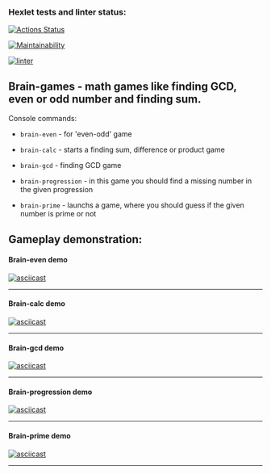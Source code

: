 ### Hexlet tests and linter status:

[![Actions Status](https://github.com/lasogno/frontend-project-lvl1/workflows/hexlet-check/badge.svg)](https://github.com/lasogno/frontend-project-lvl1/actions)

[![Maintainability](https://api.codeclimate.com/v1/badges/73285f38f17ac295a644/maintainability)](https://codeclimate.com/github/lasogno/frontend-project-lvl1/maintainability)

[![linter](https://github.com/lasogno/frontend-project-lvl1/actions/workflows/lint.yml/badge.svg)](https://github.com/lasogno/frontend-project-lvl1/actions/workflows/lint.yml)
##
## Brain-games - math games like finding GCD, even or odd number and finding sum.

Console commands:

*  `brain-even` - for 'even-odd' game
  
*  `brain-calc` - starts a finding sum, difference or product game
  
*  `brain-gcd` - finding GCD game
  
*  `brain-progression` - in this game you should find a missing number in the given progression
  
*  `brain-prime` - launchs a game, where you should guess if the given number is prime or not
  


## Gameplay demonstration:

#### Brain-even demo

[![asciicast](https://asciinema.org/a/mXRdqFlhdYPVQXS0fGkaXqbJO.svg)](https://asciinema.org/a/mXRdqFlhdYPVQXS0fGkaXqbJO)

---

#### Brain-calc demo

[![asciicast](https://asciinema.org/a/Iv1ecwsKpjeZheZfzqujgzw0v.svg)](https://asciinema.org/a/Iv1ecwsKpjeZheZfzqujgzw0v)

---

#### Brain-gcd demo

[![asciicast](https://asciinema.org/a/xiausa6CHJLJeVwde3nQMnTUF.svg)](https://asciinema.org/a/xiausa6CHJLJeVwde3nQMnTUF)

---

#### Brain-progression demo

[![asciicast](https://asciinema.org/a/wher50x0cV2mcRnMKsHu7jwsL.svg)](https://asciinema.org/a/wher50x0cV2mcRnMKsHu7jwsL)

---

#### Brain-prime demo

[![asciicast](https://asciinema.org/a/GtUCqtmKyddXGgNTaoYzOYz4O.svg)](https://asciinema.org/a/GtUCqtmKyddXGgNTaoYzOYz4O)

---
